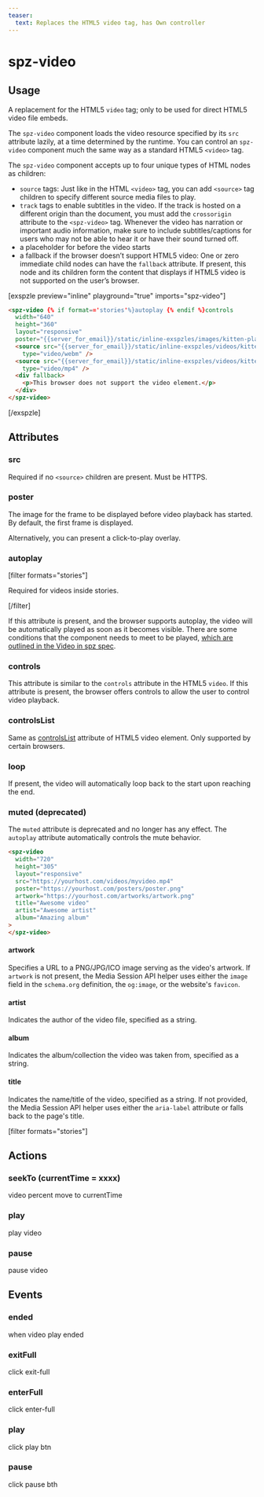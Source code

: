 ```yaml
---
teaser:
  text: Replaces the HTML5 video tag, has Own controller
---
```


# spz-video

## Usage

A replacement for the HTML5 `video` tag; only to be used for direct HTML5 video file embeds.

The `spz-video` component loads the video resource specified by its `src` attribute lazily, at a time determined by the runtime. You can control an `spz-video` component much the same way as a standard HTML5 `<video>` tag.

The `spz-video` component accepts up to four unique types of HTML nodes as children:

-   `source` tags: Just like in the HTML `<video>` tag, you can add `<source>` tag children to specify different source media files to play.
-   `track` tags to enable subtitles in the video. If the track is hosted on a different origin than the document, you must add the `crossorigin` attribute to the `<spz-video>` tag. Whenever the video has narration or important audio information, make sure to include subtitles/captions for users who may not be able to hear it or have their sound turned off.
-   a placeholder for before the video starts
-   a fallback if the browser doesn’t support HTML5 video: One or zero immediate child nodes can have the `fallback` attribute. If present, this node and its children form the content that displays if HTML5 video is not supported on the user’s browser.

[exspzle preview="inline" playground="true" imports="spz-video"]

```html
<spz-video {% if format=='stories'%}autoplay {% endif %}controls
  width="640"
  height="360"
  layout="responsive"
  poster="{{server_for_email}}/static/inline-exspzles/images/kitten-playing.png">
  <source src="{{server_for_email}}/static/inline-exspzles/videos/kitten-playing.webm"
    type="video/webm" />
  <source src="{{server_for_email}}/static/inline-exspzles/videos/kitten-playing.mp4"
    type="video/mp4" />
  <div fallback>
    <p>This browser does not support the video element.</p>
  </div>
</spz-video>
```

[/exspzle]

## Attributes

### src

Required if no `<source>` children are present. Must be HTTPS.

### poster

The image for the frame to be displayed before video playback has started. By
default, the first frame is displayed.

Alternatively, you can present a click-to-play overlay.

### autoplay

[filter formats="stories"]

Required for videos inside stories.

[/filter]<!-- formats="stories" -->

If this attribute is present, and the browser supports autoplay, the video will be automatically
played as soon as it becomes visible. There are some conditions that the component needs to meet
to be played, [which are outlined in the Video in spz spec](../../../docs/spec/spz-video-interface.md#autoplay).

### controls

This attribute is similar to the `controls` attribute in the HTML5 `video`. If this attribute is present, the browser offers controls to allow the user to control video playback.

### controlsList

Same as [controlsList](https://developer.mozilla.org/en-US/docs/Web/API/HTMLMediaElement/controlsList) attribute of HTML5 video element. Only supported by certain browsers.

### loop

If present, the video will automatically loop back to the start upon reaching the end.

### muted (deprecated)

The `muted` attribute is deprecated and no longer has any effect. The `autoplay` attribute automatically controls the mute behavior.


```html
<spz-video
  width="720"
  height="305"
  layout="responsive"
  src="https://yourhost.com/videos/myvideo.mp4"
  poster="https://yourhost.com/posters/poster.png"
  artwork="https://yourhost.com/artworks/artwork.png"
  title="Awesome video"
  artist="Awesome artist"
  album="Amazing album"
>
</spz-video>
```

#### artwork

Specifies a URL to a PNG/JPG/ICO image serving as the video's artwork. If `artwork` is not present, the Media Session API helper uses either the `image` field in the `schema.org` definition, the `og:image`, or the website's `favicon`.

#### artist

Indicates the author of the video file, specified as a string.

#### album

Indicates the album/collection the video was taken from, specified as a string.

#### title

Indicates the name/title of the video, specified as a string. If not provided, the Media Session API helper uses either the `aria-label` attribute or falls back to the page's title.

[filter formats="stories"]

## Actions

### seekTo (currentTime = xxxx)

video percent move to currentTime

### play

play video

### pause

pause video
## Events

### ended

when video play ended
### exitFull

click exit-full

### enterFull

click enter-full

### play

click play btn

### pause

click pause bth
